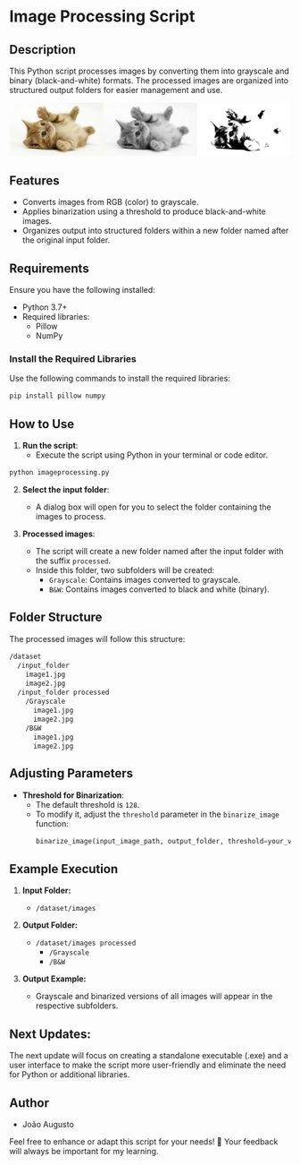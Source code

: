 # Image Processing Script

## **Description**
This Python script processes images by converting them into grayscale and binary (black-and-white) formats. The processed images are organized into structured output folders for easier management and use.

![Teste de imagem](https://github.com/augustxj/grayscale-and-binarization-python/blob/main/result%20example.png?raw=true)


## **Features**
- Converts images from RGB (color) to grayscale.
- Applies binarization using a threshold to produce black-and-white images.
- Organizes output into structured folders within a new folder named after the original input folder.

## **Requirements**
Ensure you have the following installed:
- Python 3.7+
- Required libraries:
  - Pillow
  - NumPy

### Install the Required Libraries
Use the following commands to install the required libraries:
```bash
pip install pillow numpy
```

## **How to Use**
1. **Run the script**:
   - Execute the script using Python in your terminal or code editor.
```bash
python imageprocessing.py
```

2. **Select the input folder**:
   - A dialog box will open for you to select the folder containing the images to process.

3. **Processed images**:
   - The script will create a new folder named after the input folder with the suffix `processed`.
   - Inside this folder, two subfolders will be created:
     - `Grayscale`: Contains images converted to grayscale.
     - `B&W`: Contains images converted to black and white (binary).

## **Folder Structure**
The processed images will follow this structure:
```
/dataset
  /input_folder
    image1.jpg
    image2.jpg
  /input_folder processed
    /Grayscale
      image1.jpg
      image2.jpg
    /B&W
      image1.jpg
      image2.jpg
```

## **Adjusting Parameters**
- **Threshold for Binarization**:
  - The default threshold is `128`.
  - To modify it, adjust the `threshold` parameter in the `binarize_image` function:
    ```python
    binarize_image(input_image_path, output_folder, threshold=your_value)
    ```

## **Example Execution**
1. **Input Folder:**
   - `/dataset/images`

2. **Output Folder:**
   - `/dataset/images processed`
     - `/Grayscale`
     - `/B&W`

3. **Output Example:**
   - Grayscale and binarized versions of all images will appear in the respective subfolders.

## Next Updates:

The next update will focus on creating a standalone executable (.exe) and a user interface to make the script more user-friendly and eliminate the need for Python or additional libraries.

## **Author**
- João Augusto 

Feel free to enhance or adapt this script for your needs! 🚀
Your feedback will always be important for my learning.

